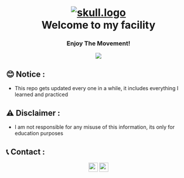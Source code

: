 <h1 align="center">
  <br>
  <a href="https://github.com/smadi0x01/0x01Facility"><img src="https://f.top4top.io/p_2595ex7pf1.gif" alt="skull.logo"></a>
  <br>
  Welcome to my facility
  <br>
</h1>

<h3 align="center">Enjoy The Movement!</h3>

<p align="center">
  <a href="">
    <img src="https://img.shields.io/badge/General-methods-yellow.svg">

  </a>
  </p>

## 😊 Notice :

- This repo gets updated every one in a while, it includes everything I learned and practiced

## ⚠️ Disclaimer :

- I am not responsible for any misuse of this information, its only for education purposes

## 📞 Contact :

<p align="center">
<a href="https://linkedin.com/in/saud-smadi" target="_blank"><img align="center" src="https://cdn.jsdelivr.net/npm/simple-icons@3.0.1/icons/linkedin.svg" alt="smadi" height="25" width="25" /></a>
<a href="https://t.me/rootsmadi" target="_blank"><img align="center" src="https://cdn.jsdelivr.net/npm/simple-icons@3.0.1/icons/telegram.svg" alt="smadi" height="25" width="25" /></a>
</p>
